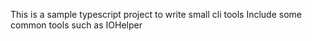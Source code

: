 This is a sample typescript project to write small cli tools
Include some common tools such as IOHelper

